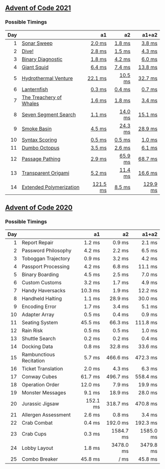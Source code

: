 ## [Advent of Code 2021](https://adventofcode.com/2021/)

### Possible Timings
| Day | | a1 | a2 | a1+a2 |
| ---: | :--- | ---: | ---: | ---: |
| 1 | [Sonar Sweep](https://adventofcode.com/2021/day/1) | [2.0 ms](y2021/kotlin/Day01.kt#L8) | [1.8 ms](y2021/kotlin/Day01.kt#L19) | [3.8 ms](y2021/kotlin/Day01.kt) |
| 2 | [Dive!](https://adventofcode.com/2021/day/2) | [2.8 ms](y2021/kotlin/Day02.kt#L8) | [1.5 ms](y2021/kotlin/Day02.kt#L26) | [4.3 ms](y2021/kotlin/Day02.kt) |
| 3 | [Binary Diagnostic](https://adventofcode.com/2021/day/3) | [1.8 ms](y2021/kotlin/Day03.kt#L9) | [4.2 ms](y2021/kotlin/Day03.kt#L29) | [6.0 ms](y2021/kotlin/Day03.kt) |
| 4 | [Giant Squid](https://adventofcode.com/2021/day/4) | [6.4 ms](y2021/kotlin/Day04.kt#L91) | [7.4 ms](y2021/kotlin/Day04.kt#L107) | [13.8 ms](y2021/kotlin/Day04.kt) |
| 5 | [Hydrothermal Venture](https://adventofcode.com/2021/day/5) | [22.1 ms](y2021/kotlin/Day05.kt#L48) | [10.5 ms](y2021/kotlin/Day05.kt#L50) | [32.7 ms](y2021/kotlin/Day05.kt) |
| 6 | [Lanternfish](https://adventofcode.com/2021/day/6) | [0.3 ms](y2021/kotlin/Day06.kt#L8) | [0.4 ms](y2021/kotlin/Day06.kt#L27) | [0.7 ms](y2021/kotlin/Day06.kt) |
| 7 | [The Treachery of Whales](https://adventofcode.com/2021/day/7) | [1.6 ms](y2021/kotlin/Day07.kt#L9) | [1.8 ms](y2021/kotlin/Day07.kt#L20) | [3.4 ms](y2021/kotlin/Day07.kt) |
| 8 | [Seven Segment Search](https://adventofcode.com/2021/day/8) | [1.1 ms](y2021/kotlin/Day08.kt#L9) | [14.0 ms](y2021/kotlin/Day08.kt#L23) | [15.1 ms](y2021/kotlin/Day08.kt) |
| 9 | [Smoke Basin](https://adventofcode.com/2021/day/9) | [4.5 ms](y2021/kotlin/Day09.kt#L10) | [24.3 ms](y2021/kotlin/Day09.kt#L36) | [28.9 ms](y2021/kotlin/Day09.kt) |
| 10 | [Syntax Scoring](https://adventofcode.com/2021/day/10) | [0.5 ms](y2021/kotlin/Day10.kt#L8) | [0.5 ms](y2021/kotlin/Day10.kt#L47) | [1.0 ms](y2021/kotlin/Day10.kt) |
| 11 | [Dumbo Octopus](https://adventofcode.com/2021/day/11) | [3.5 ms](y2021/kotlin/Day11.kt#L16) | [2.6 ms](y2021/kotlin/Day11.kt#L68) | [6.1 ms](y2021/kotlin/Day11.kt) |
| 12 | [Passage Pathing](https://adventofcode.com/2021/day/12) | [2.9 ms](y2021/kotlin/Day12.kt#L10) | [65.9 ms](y2021/kotlin/Day12.kt#L11) | [68.7 ms](y2021/kotlin/Day12.kt) |
| 13 | [Transparent Origami](https://adventofcode.com/2021/day/13) | [5.2 ms](y2021/kotlin/Day13.kt#L10) | [11.4 ms](y2021/kotlin/Day13.kt#L11) | [16.6 ms](y2021/kotlin/Day13.kt) |
| 14 | [Extended Polymerization](https://adventofcode.com/2021/day/14) | [121.5 ms](y2021/kotlin/Day14.kt#L9) | [8.5 ms](y2021/kotlin/Day14.kt#L51) | [129.9 ms](y2021/kotlin/Day14.kt) |

## [Advent of Code 2020](https://adventofcode.com/2020/)

### Possible Timings
| Day | | a1 | a2 | a1+a2 |
| ---: | :--- | ---: | ---: | ---: |
| 1 | Report Repair | 1.2 ms | 0.9 ms | 2.1 ms |
| 2 | Password Philosophy | 4.2 ms | 2.2 ms | 6.5 ms |
| 3 | Toboggan Trajectory | 0.9 ms | 3.2 ms | 4.2 ms |
| 4 | Passport Processing | 4.2 ms | 6.8 ms | 11.1 ms |
| 5 | Binary Boarding | 4.5 ms | 2.5 ms | 7.0 ms |
| 6 | Custom Customs | 3.2 ms | 1.7 ms | 4.9 ms |
| 7 | Handy Haversacks | 10.3 ms | 1.9 ms | 12.2 ms |
| 8 | Handheld Halting | 1.1 ms | 28.9 ms | 30.0 ms |
| 9 | Encoding Error | 1.7 ms | 3.4 ms | 5.1 ms |
| 10 | Adapter Array | 0.5 ms | 0.4 ms | 0.9 ms |
| 11 | Seating System | 45.5 ms | 66.3 ms | 111.8 ms |
| 12 | Rain Risk | 0.5 ms | 0.5 ms | 1.0 ms |
| 13 | Shuttle Search | 0.2 ms | 0.2 ms | 0.4 ms |
| 14 | Docking Data | 0.8 ms | 32.8 ms | 33.6 ms |
| 15 | Rambunctious Recitation | 5.7 ms | 466.6 ms | 472.3 ms |
| 16 | Ticket Translation | 2.0 ms | 4.3 ms | 6.3 ms |
| 17 | Conway Cubes | 61.7 ms | 496.7 ms | 558.4 ms |
| 18 | Operation Order | 12.0 ms | 7.9 ms | 19.9 ms |
| 19 | Monster Messages | 9.1 ms | 18.9 ms | 28.0 ms |
| 20 | Jurassic Jigsaw | 152.1 ms | 318.7 ms | 470.8 ms |
| 21 | Allergen Assessment | 2.6 ms | 0.8 ms | 3.4 ms |
| 22 | Crab Combat | 0.4 ms | 192.0 ms | 192.3 ms |
| 23 | Crab Cups | 0.3 ms | 1584.7 ms | 1585.0 ms |
| 24 | Lobby Layout | 1.8 ms | 3478.0 ms | 3479.8 ms |
| 25 | Combo Breaker | 45.8 ms | / ms | 45.8 ms |

